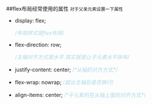 ##flex布局经常使用的属性
``对于父亲元素设置一下属性``
<ul>
<li>
display: flex;

<span style='color:lightblue'>/*布局样式是flex布局*/</span>
</li>
<li>

flex-direction: row;

<span style='color:lightblue'>/*主轴对齐方式是水平  其实就是让子元素水平排布*/</span>
</li>
<li>
justify-content: center;
<span style='color:lightblue'>/*从轴的对齐方式*/</span>

</li>
<li>

flex-wrap: nowrap;
<span style='color:lightblue'>/*超出主轴后是否换行*/</span>

</li>
<li>
align-items: center;
<span style='color:lightblue'>/*子元素的在从轴上面的对齐方式*/</span>

</li>
</ul>



